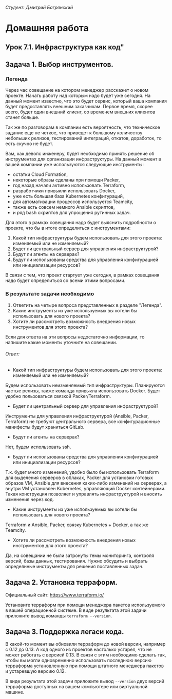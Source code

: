 *Студент: Дмитрий Багрянский*

# Домашняя работа

## Урок 7.1. Инфраструктура как код"

## Задача 1. Выбор инструментов.

### Легенда

Через час совещание на котором менеджер расскажет о новом проекте. Начать работу над которым надо
будет уже сегодня.
На данный момент известно, что это будет сервис, который ваша компания будет предоставлять внешним заказчикам.
Первое время, скорее всего, будет один внешний клиент, со временем внешних клиентов станет больше.

Так же по разговорам в компании есть вероятность, что техническое задание еще не четкое, что приведет к большому
количеству небольших релизов, тестирований интеграций, откатов, доработок, то есть скучно не будет.  

Вам, как девопс инженеру, будет необходимо принять решение об инструментах для организации инфраструктуры.
На данный момент в вашей компании уже используются следующие инструменты:
- остатки Сloud Formation,
- некоторые образы сделаны при помощи Packer,
- год назад начали активно использовать Terraform,
- разработчики привыкли использовать Docker,
- уже есть большая база Kubernetes конфигураций,
- для автоматизации процессов используется Teamcity,
- также есть совсем немного Ansible скриптов,
- и ряд bash скриптов для упрощения рутинных задач.  

Для этого в рамках совещания надо будет выяснить подробности о проекте, что бы в итоге определиться с инструментами:

1. Какой тип инфраструктуры будем использовать для этого проекта: изменяемый или не изменяемый?
1. Будет ли центральный сервер для управления инфраструктурой?
1. Будут ли агенты на серверах?
1. Будут ли использованы средства для управления конфигурацией или инициализации ресурсов?

В связи с тем, что проект стартует уже сегодня, в рамках совещания надо будет определиться со всеми этими вопросами.

### В результате задачи необходимо

1. Ответить на четыре вопроса представленных в разделе "Легенда".
1. Какие инструменты из уже используемых вы хотели бы использовать для нового проекта?
1. Хотите ли рассмотреть возможность внедрения новых инструментов для этого проекта?

Если для ответа на эти вопросы недостаточно информации, то напишите какие моменты уточните на совещании.

###### Ответ:

* Какой тип инфраструктуры будем использовать для этого проекта: изменяемый или не изменяемый?

Будем использовать неизменяемый тип инфраструктуры. Планируются частые релизы, также команда привыкла использовать Docker. Будет удобно пользоваться связкой Packer/Terraform.

* Будет ли центральный сервер для управления инфраструктурой?

Инструменты для управления инфраструктурой (Ansible, Packer, Terraform) не требуют центрального сервера, все конфигурационные манифесты будут храниться GitLab.

* Будут ли агенты на серверах?

Нет, будем использовать ssh.

* Будут ли использованы средства для управления конфигурацией или инициализации ресурсов?

Т.к. будет много изменений, удобно было бы использовать
Terraform для выделения серверов в облаках, Packer для установки готовых образов VM, Ansible для
внесения каких-либо изменений на серверах, а внутри VM установлен Kubernetes, управляющий Docker
контейнерами. Такая конструкция позволяет и управлять инфраструктурой и вносить изменения через код.

* Какие инструменты из уже используемых вы хотели бы использовать для нового проекта?

Terraform и Ansible, Packer, связку Kubernetes + Docker, а так же Teamcity.

* Хотите ли рассмотреть возможность внедрения новых инструментов для этого проекта?

Да, на совещании не были затронуты темы мониторинга, контроля версий, базы данных, тестирования. Нужно обсудить и выбрать определнные инструменты для решения поставленных задач.

## Задача 2. Установка терраформ.

Официальный сайт: https://www.terraform.io/

Установите терраформ при помощи менеджера пакетов используемого в вашей операционной системе.
В виде результата этой задачи приложите вывод команды `terraform --version`.

## Задача 3. Поддержка легаси кода.

В какой-то момент вы обновили терраформ до новой версии, например с 0.12 до 0.13.
А код одного из проектов настолько устарел, что не может работать с версией 0.13.
В связи с этим необходимо сделать так, чтобы вы могли одновременно использовать последнюю версию терраформа установленную при помощи
штатного менеджера пакетов и устаревшую версию 0.12.

В виде результата этой задачи приложите вывод `--version` двух версий терраформа доступных на вашем компьютере
или виртуальной машине.
